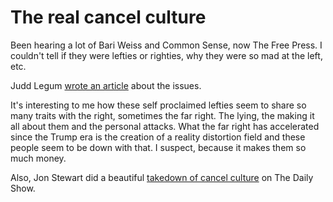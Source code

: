 # The real cancel culture

Been hearing a lot of Bari Weiss and Common Sense, now The Free Press.
I couldn't tell if they were lefties or righties, why they were so mad
at the left, etc.

Judd Legum [wrote an article](https://popular.info/p/the-real-cancel-culture)
about the issues.

It's interesting to me how these self proclaimed lefties seem to share
so many traits with the right, sometimes the far right.  The lying,
the making it all about them and the personal attacks.  What the far
right has accelerated since the Trump era is the creation of a reality
distortion field and these people seem to be down with that.  I
suspect, because it makes them so much money.

Also, Jon Stewart did a beautiful [takedown of cancel
culture](https://youtu.be/WwyyttqvE04?si=dyYPlA4DiOseQPqn) on The
Daily Show.
